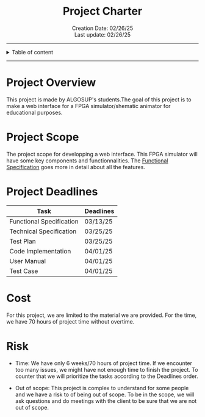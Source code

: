 <h1 align="center"> Project Charter </h1>

<p align="center">
Creation Date: 02/26/25 <br> Last update: 02/26/25
</p>

---

<details> 

<summary>Table of content</summary>

- [Project Overview](#project-overview)
- [Project Scope](#project-scope)
- [Project Deadlines](#project-deadlines)
- [Cost](#cost)
- [Risk](#risk)

</details>

---

# Project Overview

This project is made by ALGOSUP's students.The goal of this project is to make a web interface for a FPGA simulator/shematic animator for educational purposes.

# Project Scope

The project scope for developping a web interface. This FPGA simulator will have some key components and functionnalities. The [Functional Specification](https://github.com/algosup/2024-2025-project-4-web-fpga-team-1/blob/main/functionalSpecifications/functionalSpecifications.md) goes more in detail about all the features.

# Project Deadlines

| Task                     | Deadlines |
| ------------------------ | --------- |
| Functional Specification | 03/13/25  |
| Technical Specification  | 03/25/25  |
| Test Plan                | 03/25/25  |
| Code Implementation      | 04/01/25  |
| User Manual              | 04/01/25  |
| Test Case                | 04/01/25  |

# Cost

For this project, we are limited to the material we are provided. For the time, we have 70 hours of project time without overtime.

# Risk

- Time: We have only 6 weeks/70 hours of project time. If we encounter too many issues, we might have not enough time to finish the project. To counter that we will prioritize the tasks according to the Deadlines order.

- Out of scope: This project is complex to understand for some people and we have a risk to of being out of scope. To be in the scope, we will ask questions and do meetings with the client to be sure that we are not out of scope.

